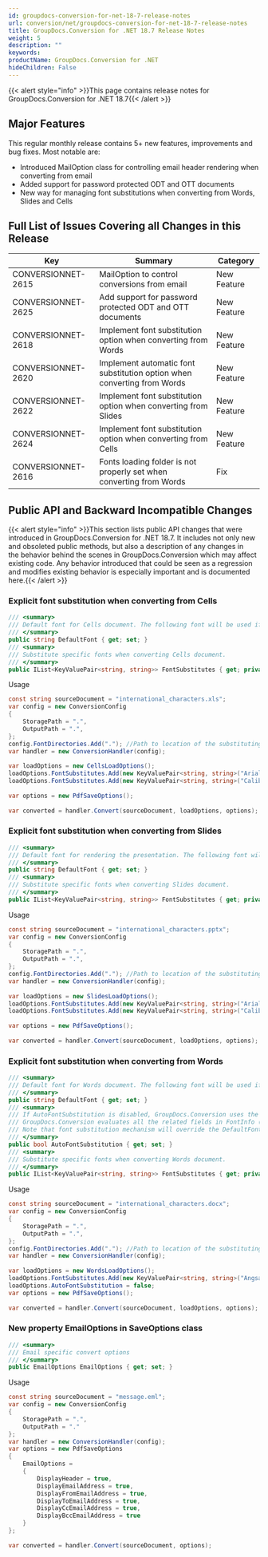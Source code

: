 ```yaml
---
id: groupdocs-conversion-for-net-18-7-release-notes
url: conversion/net/groupdocs-conversion-for-net-18-7-release-notes
title: GroupDocs.Conversion for .NET 18.7 Release Notes
weight: 5
description: ""
keywords: 
productName: GroupDocs.Conversion for .NET
hideChildren: False
---
```

{{< alert style="info" >}}This page contains release notes for GroupDocs.Conversion for .NET 18.7{{< /alert >}}

## Major Features

This regular monthly release contains 5+ new features, improvements and bug fixes. Most notable are: 

*   Introduced MailOption class for controlling email header rendering when converting from email
*   Added support for password protected ODT and OTT documents
*   New way for managing font substitutions when converting from Words, Slides and Cells

## Full List of Issues Covering all Changes in this Release

| Key | Summary | Category |
| --- | --- | --- |
| CONVERSIONNET-2615 | MailOption to control conversions from email | New Feature |
| CONVERSIONNET-2625 | Add support for password protected ODT and OTT documents | New Feature |
| CONVERSIONNET-2618 | Implement font substitution option when converting from Words | New Feature |
| CONVERSIONNET-2620 | Implement automatic font substitution option when converting from Words | New Feature |
| CONVERSIONNET-2622 | Implement font substitution option when converting from Slides | New Feature |
| CONVERSIONNET-2624 | Implement font substitution option when converting from Cells | New Feature |
| CONVERSIONNET-2616 | Fonts loading folder is not properly set when converting from Words | Fix |

## Public API and Backward Incompatible Changes

{{< alert style="info" >}}This section lists public API changes that were introduced in GroupDocs.Conversion for .NET 18.7. It includes not only new and obsoleted public methods, but also a description of any changes in the behavior behind the scenes in GroupDocs.Conversion which may affect existing code. Any behavior introduced that could be seen as a regression and modifies existing behavior is especially important and is documented here.{{< /alert >}}

### Explicit font substitution when converting from Cells

```csharp
/// <summary>
/// Default font for Cells document. The following font will be used if a font is missing.
/// </summary>
public string DefaultFont { get; set; }
/// <summary>
/// Substitute specific fonts when converting Cells document.
/// </summary>
public IList<KeyValuePair<string, string>> FontSubstitutes { get; private set; }
```

Usage

```csharp
const string sourceDocument = "international_characters.xls";
var config = new ConversionConfig
{
    StoragePath = ".",
    OutputPath = ".",
};
config.FontDirectories.Add("."); //Path to location of the substituting font
var handler = new ConversionHandler(config);
 
var loadOptions = new CellsLoadOptions();
loadOptions.FontSubstitutes.Add(new KeyValuePair<string, string>("Arial", "Tahoma"));
loadOptions.FontSubstitutes.Add(new KeyValuePair<string, string>("Calibri", "Tahoma"));
 
var options = new PdfSaveOptions();
             
var converted = handler.Convert(sourceDocument, loadOptions, options);
```

### Explicit font substitution when converting from Slides

```csharp
/// <summary>
/// Default font for rendering the presentation. The following font will be used if a presentation font is missing.
/// </summary>
public string DefaultFont { get; set; }
/// <summary>
/// Substitute specific fonts when converting Slides document.
/// </summary>
public IList<KeyValuePair<string, string>> FontSubstitutes { get; private set; }
```

Usage

```csharp
const string sourceDocument = "international_characters.pptx";
var config = new ConversionConfig
{
    StoragePath = ".",
    OutputPath = ".",
};
config.FontDirectories.Add("."); //Path to location of the substituting font
var handler = new ConversionHandler(config);
 
var loadOptions = new SlidesLoadOptions();
loadOptions.FontSubstitutes.Add(new KeyValuePair<string, string>("Arial", "Tahoma"));
loadOptions.FontSubstitutes.Add(new KeyValuePair<string, string>("Calibri", "Tahoma"));
 
var options = new PdfSaveOptions();
             
var converted = handler.Convert(sourceDocument, loadOptions, options);
```

### Explicit font substitution when converting from Words

```csharp
/// <summary>
/// Default font for Words document. The following font will be used if a font is missing.
/// </summary>
public string DefaultFont { get; set; }
/// <summary>
/// If AutoFontSubstitution is disabled, GroupDocs.Conversion uses the DefaultFont for the substitution of missing fonts. If AutoFontSubstitution is enabled,
/// GroupDocs.Conversion evaluates all the related fields in FontInfo (Panose, Sig etc) for the missing font and finds the closest match among the available font sources.
/// Note that font substitution mechanism will override the DefaultFont in cases when FontInfo for the missing font is available in the document. The default value is True.
/// </summary>
public bool AutoFontSubstitution { get; set; }
/// <summary>
/// Substitute specific fonts when converting Words document.
/// </summary>
public IList<KeyValuePair<string, string>> FontSubstitutes { get; private set; }
```

Usage

```csharp
const string sourceDocument = "international_characters.docx";
var config = new ConversionConfig
{
    StoragePath = ".",
    OutputPath = ".",
};
config.FontDirectories.Add("."); //Path to location of the substituting font
var handler = new ConversionHandler(config);
 
var loadOptions = new WordsLoadOptions();
loadOptions.FontSubstitutes.Add(new KeyValuePair<string, string>("Angsana New", "Arial Unicode MS"));
loadOptions.AutoFontSubstitution = false;
var options = new PdfSaveOptions();
             
var converted = handler.Convert(sourceDocument, loadOptions, options);
```

### New property EmailOptions in SaveOptions class

```csharp
/// <summary>
/// Email specific convert options
/// </summary>
public EmailOptions EmailOptions { get; set; }
```

Usage

```csharp
const string sourceDocument = "message.eml";
var config = new ConversionConfig
{
    StoragePath = ".",
    OutputPath = "."
};
var handler = new ConversionHandler(config);
var options = new PdfSaveOptions
{
    EmailOptions =
    {
        DisplayHeader = true,
        DisplayEmailAddress = true,
        DisplayFromEmailAddress = true,
        DisplayToEmailAddress = true,
        DisplayCcEmailAddress = true,
        DisplayBccEmailAddress = true
    }
};
             
var converted = handler.Convert(sourceDocument, options);
```
